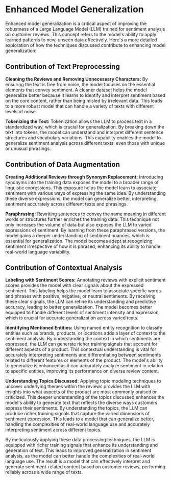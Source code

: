 # Enhanced Model Generalization

Enhanced model generalization is a critical aspect of improving the robustness of a Large Language Model (LLM) trained for sentiment analysis on customer reviews. This concept refers to the model's ability to apply learned patterns to new, unseen data effectively. Here's a more detailed exploration of how the techniques discussed contribute to enhancing model generalization:

## Contribution of Text Preprocessing

**Cleaning the Reviews and Removing Unnecessary Characters:**
By ensuring the text is free from noise, the model focuses on the essential elements that convey sentiment. A cleaner dataset helps the model generalize better because it learns to identify and interpret sentiment based on the core content, rather than being misled by irrelevant data. This leads to a more robust model that can handle a variety of texts with different levels of noise.

**Tokenizing the Text:**
Tokenization allows the LLM to process text in a standardized way, which is crucial for generalization. By breaking down the text into tokens, the model can understand and interpret different sentence structures and vocabulary variations. This capability enables the model to generalize sentiment analysis across different texts, even those with unique or unusual phrasings.

## Contribution of Data Augmentation

**Creating Additional Reviews through Synonym Replacement:**
Introducing synonyms into the training data exposes the model to a broader range of linguistic expressions. This exposure helps the model learn to associate sentiment with various ways of expressing the same idea. By understanding these diverse expressions, the model can generalize better, interpreting sentiment accurately across different texts and phrasings.

**Paraphrasing:**
Rewriting sentences to convey the same meaning in different words or structures further enriches the training data. This technique not only increases the volume of data but also exposes the LLM to varied expressions of sentiment. By learning from these paraphrased versions, the model gains a deeper understanding of sentiment nuances, which is essential for generalization. The model becomes adept at recognizing sentiment irrespective of how it is phrased, enhancing its ability to handle real-world language variability.

## Contribution of Contextual Analysis

**Labeling with Sentiment Scores:**
Annotating reviews with explicit sentiment scores provides the model with clear signals about the expressed sentiment. This labeling helps the model learn to associate specific words and phrases with positive, negative, or neutral sentiments. By receiving these clear signals, the LLM can refine its understanding and predictive accuracy, leading to better generalization. The model becomes better equipped to handle different levels of sentiment intensity and expression, which is crucial for accurate generalization across varied texts.

**Identifying Mentioned Entities:**
Using named entity recognition to classify entities such as brands, products, or locations adds a layer of context to the sentiment analysis. By understanding the context in which sentiments are expressed, the LLM can generate richer training signals that account for different aspects of a product. This contextual understanding is vital for accurately interpreting sentiments and differentiating between sentiments related to different features or elements of the product. The model's ability to generalize is enhanced as it can accurately analyze sentiment in relation to specific entities, improving its performance on diverse review content.

**Understanding Topics Discussed:**
Applying topic modeling techniques to uncover underlying themes within the reviews provides the LLM with insights into what aspects of the product are most commonly praised or criticized. This deeper understanding of the topics discussed enhances the model's ability to generate text that reflects the diverse ways customers express their sentiments. By understanding the topics, the LLM can produce richer training signals that capture the varied dimensions of sentiment expression. This leads to a model that can generalize better, handling the complexities of real-world language use and accurately interpreting sentiment across different topics.

By meticulously applying these data processing techniques, the LLM is equipped with richer training signals that enhance its understanding and generation of text. This leads to improved generalization in sentiment analysis, as the model can better handle the complexities of real-world language use. The result is a model that can effectively interpret and generate sentiment-related content based on customer reviews, performing reliably across a wide range of texts.


